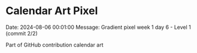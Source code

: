 # Calendar Art Pixel

Date: 2024-08-06 00:01:00
Message: Gradient pixel week 1 day 6 - Level 1 (commit 2/2)

Part of GitHub contribution calendar art
